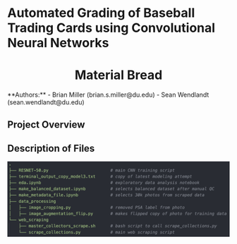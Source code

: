# Automated Grading of Baseball Trading Cards using Convolutional Neural Networks
<h1 align="center">Material Bread</h1>
**Authors:**  
- Brian Miller (brian.s.miller@du.edu)
- Sean Wendlandt (sean.wendlandt@du.edu)

## Project Overview

## Description of Files  

![alt text](https://github.com/BrianMillerS/trading_card_grading_capstone/blob/31fcde187ceea1c5c8a3efce8f694628e80596ab/tree_structure.png)
